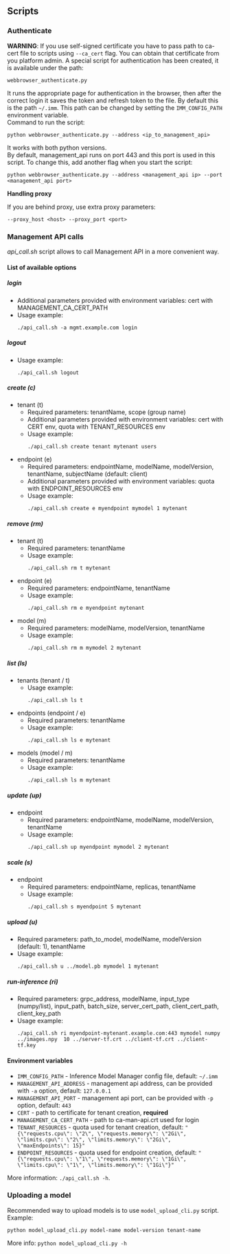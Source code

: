 ## Scripts

### Authenticate
**WARNING**:
If you use self-signed certificate you have to pass path to ca-cert file to scripts using ```--ca_cert``` flag.
You can obtain that certificate from you platform admin.
A special script for authentication has been created, it is available under the path:
```
webbrowser_authenticate.py
```
It runs the appropriate page for authentication in the browser, then after the correct login it saves the token and refresh token to the file.
By default this is the path `~/.imm`.
This path can be changed by setting the `IMM_CONFIG_PATH` environment variable.  
Command to run the script:

```
python webbrowser_authenticate.py --address <ip_to_management_api>
```
It works with both python versions.  
By default, management_api runs on port 443 and this port is used in this script. To change this, add another flag when you start the script:
```
python webbrowser_authenticate.py --address <management_api ip> --port <management_api port>
```

**Handling proxy**

If you are behind proxy, use extra proxy parameters:

```
--proxy_host <host> --proxy_port <port>
```

### Management API calls
*api_call.sh* script allows to call Management API in a more convenient way.

#### List of available options
##### login
  - Additional parameters provided with environment variables: cert with MANAGEMENT_CA_CERT_PATH
  - Usage example:
    ```
    ./api_call.sh -a mgmt.example.com login
    ```
##### logout
  - Usage example:
    ```
    ./api_call.sh logout
    ```
##### create (c)
- tenant (t)
  - Required parameters: tenantName, scope (group name)
  - Additional parameters provided with environment variables: cert with CERT env, quota with TENANT_RESOURCES env
  - Usage example:
    ```
    ./api_call.sh create tenant mytenant users
    ```
- endpoint (e)
  - Required parameters: endpointName, modelName, modelVersion, tenantName, subjectName (default: client)
  - Additional parameters provided with environment variables: quota with ENDPOINT_RESOURCES env
  - Usage example:
    ```
    ./api_call.sh create e myendpoint mymodel 1 mytenant 
    ```
##### remove (rm)
- tenant (t)
  - Required parameters: tenantName
  - Usage example:
    ```
    ./api_call.sh rm t mytenant
    ```
- endpoint (e)
  - Required parameters: endpointName, tenantName
  - Usage example:
    ```
    ./api_call.sh rm e myendpoint mytenant
    ```
- model (m)
  - Required parameters: modelName, modelVersion, tenantName
  - Usage example:
    ```
    ./api_call.sh rm m mymodel 2 mytenant
    ```
##### list (ls)
- tenants (tenant / t)
  - Usage example:
    ```
    ./api_call.sh ls t
    ```
- endpoints (endpoint / e)
  - Required parameters: tenantName
  - Usage example:
    ```
    ./api_call.sh ls e mytenant
    ```
- models (model / m)
  - Required parameters: tenantName
  - Usage example:
    ```
    ./api_call.sh ls m mytenant
    ```
##### update (up)
- endpoint
  - Required parameters: endpointName, modelName, modelVersion, tenantName
  - Usage example:
    ```
    ./api_call.sh up myendpoint mymodel 2 mytenant
    ```
##### scale (s)
- endpoint
  - Required parameters: endpointName, replicas, tenantName
  - Usage example:
    ```
    ./api_call.sh s myendpoint 5 mytenant
    ```
##### upload (u)
  - Required parameters: path_to_model, modelName, modelVersion (default: 1), tenantName
  - Usage example:
    ```
    ./api_call.sh u ../model.pb mymodel 1 mytenant 
    ```
##### run-inference (ri)
  - Required parameters: grpc_address, modelName, input_type (numpy/list), input_path, batch_size, server_cert_path, client_cert_path, client_key_path
  - Usage example:
    ```
    ./api_call.sh ri myendpoint-mytenant.example.com:443 mymodel numpy ../images.npy  10 ../server-tf.crt ../client-tf.crt ../client-tf.key
    ```
    
#### Environment variables
- `IMM_CONFIG_PATH` - Inference Model Manager config file, default: `~/.imm`
- `MANAGEMENT_API_ADDRESS` - management api address, can be provided with `-a` option, default: `127.0.0.1`
- `MANAGEMENT_API_PORT` - management api port, can be provided with `-p` option, default: `443`
- `CERT` - path to certificate for tenant creation, **required**
- `MANAGEMENT_CA_CERT_PATH` - path to ca-man-api.crt used for login
- `TENANT_RESOURCES` - quota used for tenant creation, default: `"{\"requests.cpu\": \"2\", \"requests.memory\": \"2Gi\", \"limits.cpu\": \"2\", \"limits.memory\": \"2Gi\", \"maxEndpoints\": 15}"`
- `ENDPOINT_RESOURCES` - quota used for endpoint creation, default: `"{\"requests.cpu\": \"1\", \"requests.memory\": \"1Gi\", \"limits.cpu\": \"1\", \"limits.memory\": \"1Gi\"}"`

More information: `./api_call.sh -h`.

### Uploading a model
Recommended way to upload models is to use `model_upload_cli.py` script.  
Example:
```
python model_upload_cli.py model-name model-version tenant-name
```
More info: `python model_upload_cli.py -h`
